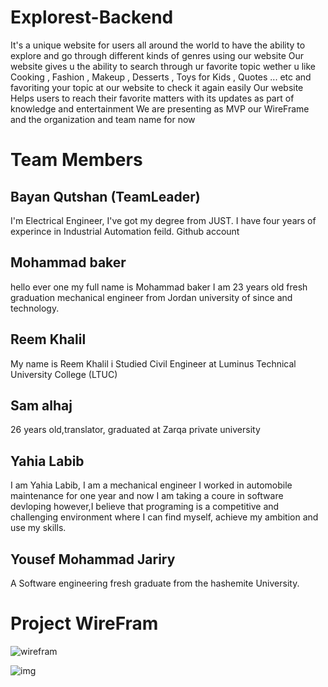# Explorest-Backend

It's a unique website for users all around the world to have the ability to explore and go through different kinds of genres using our website
Our website gives u the ability to search through ur favorite topic wether u like Cooking , Fashion , Makeup , Desserts , Toys for Kids , Quotes ... etc
and favoriting your topic at our website to check it again easily
Our website Helps users to reach their favorite matters with its updates as part of knowledge and entertainment
We are presenting as MVP our WireFrame and the organization and team name for now

# Team Members

## Bayan Qutshan (TeamLeader)

I'm Electrical Engineer, I've got my degree from JUST. I have four years of experince in Industrial Automation feild. Github account

## Mohammad baker

hello ever one my full name is Mohammad baker I am 23 years old fresh graduation mechanical engineer from Jordan university of since and technology.

## Reem Khalil

My name is Reem Khalil i Studied Civil Engineer at Luminus Technical University College (LTUC)

## Sam alhaj

26 years old,translator, graduated at Zarqa private university

## Yahia Labib

I am Yahia Labib, I am a mechanical engineer I worked in automobile maintenance for one year and now I am taking a coure in software devloping however,I believe that programing is a competitive and challenging environment where I can find myself, achieve my ambition and use my skills.

## Yousef Mohammad Jariry

A Software engineering fresh graduate from the hashemite University.

# Project WireFram

![wirefram](wireFrame.jpg)

![img](Screenshot.png)
